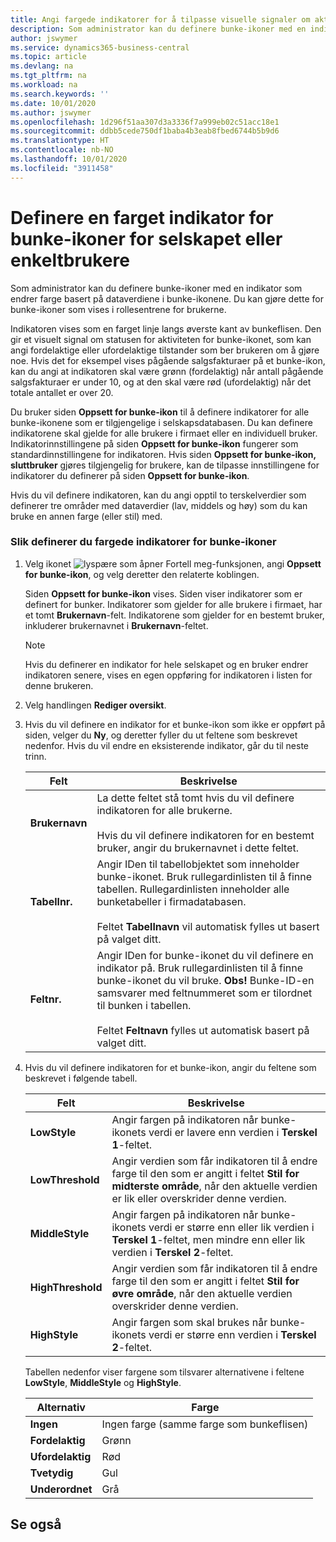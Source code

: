 ```yaml
---
title: Angi fargede indikatorer for å tilpasse visuelle signaler om aktiviteten for et bunke-ikon for selskapet eller individuelle brukere | Microsoft-dokumentasjon
description: Som administrator kan du definere bunke-ikoner med en indikator som endrer farge basert på dataverdiene i bunke-ikonene. Du kan gjøre dette for bunke-ikoner som vises i rollesentrene for brukerne.
author: jswymer
ms.service: dynamics365-business-central
ms.topic: article
ms.devlang: na
ms.tgt_pltfrm: na
ms.workload: na
ms.search.keywords: ''
ms.date: 10/01/2020
ms.author: jswymer
ms.openlocfilehash: 1d296f51aa307d3a3336f7a999eb02c51acc18e1
ms.sourcegitcommit: ddbb5cede750df1baba4b3eab8fbed6744b5b9d6
ms.translationtype: HT
ms.contentlocale: nb-NO
ms.lasthandoff: 10/01/2020
ms.locfileid: "3911458"
---
```

# <a name="set-up-a-colored-indicator-on-cues-for-the-company-or-individual-users"></a>Definere en farget indikator for bunke-ikoner for selskapet eller enkeltbrukere
Som administrator kan du definere bunke-ikoner med en indikator som endrer farge basert på dataverdiene i bunke-ikonene. Du kan gjøre dette for bunke-ikoner som vises i rollesentrene for brukerne.  

Indikatoren vises som en farget linje langs øverste kant av bunkeflisen. Den gir et visuelt signal om statusen for aktiviteten for bunke-ikonet, som kan angi fordelaktige eller ufordelaktige tilstander som ber brukeren om å gjøre noe. Hvis det for eksempel vises pågående salgsfakturaer på et bunke-ikon, kan du angi at indikatoren skal være grønn (fordelaktig) når antall pågående salgsfakturaer er under 10, og at den skal være rød (ufordelaktig) når det totale antallet er over 20.  

Du bruker siden **Oppsett for bunke-ikon** til å definere indikatorer for alle bunke-ikonene som er tilgjengelige i selskapsdatabasen. Du kan definere indikatorene skal gjelde for alle brukere i firmaet eller en individuell bruker. Indikatorinnstillingene på siden **Oppsett for bunke-ikon** fungerer som standardinnstillingene for indikatoren. Hvis siden **Oppsett for bunke-ikon, sluttbruker** gjøres tilgjengelig for brukere, kan de tilpasse innstillingene for indikatorer du definerer på siden **Oppsett for bunke-ikon**.  

Hvis du vil definere indikatoren, kan du angi opptil to terskelverdier som definerer tre områder med dataverdier (lav, middels og høy) som du kan bruke en annen farge (eller stil) med.  

### <a name="to-set-up-colored-indicators-on-cues"></a>Slik definerer du fargede indikatorer for bunke-ikoner  
1. Velg ikonet ![lyspære som åpner Fortell meg-funksjonen](media/ui-search/search_small.png "Fortell hva du vil gjøre"), angi **Oppsett for bunke-ikon**, og velg deretter den relaterte koblingen.  

     Siden **Oppsett for bunke-ikon** vises. Siden viser indikatorer som er definert for bunker. Indikatorer som gjelder for alle brukere i firmaet, har et tomt **Brukernavn**-felt. Indikatorene som gjelder for en bestemt bruker, inkluderer brukernavnet i **Brukernavn**-feltet.  

    > [!NOTE]  
    >  Hvis du definerer en indikator for hele selskapet og en bruker endrer indikatoren senere, vises en egen oppføring for indikatoren i listen for denne brukeren.  

2. Velg handlingen **Rediger oversikt**.  
3. Hvis du vil definere en indikator for et bunke-ikon som ikke er oppført på siden, velger du **Ny**, og deretter fyller du ut feltene som beskrevet nedenfor. Hvis du vil endre en eksisterende indikator, går du til neste trinn.  

    |  Felt  |  Beskrivelse  |    
    |---------|---------------|  
    |**Brukernavn**|La dette feltet stå tomt hvis du vil definere indikatoren for alle brukerne.<br /><br /> Hvis du vil definere indikatoren for en bestemt bruker, angir du brukernavnet i dette feltet.|  
    |**Tabellnr.**|Angir IDen til tabellobjektet som inneholder bunke-ikonet. Bruk rullegardinlisten til å finne tabellen. Rullegardinlisten inneholder alle bunketabeller i firmadatabasen.<br /><br /> Feltet **Tabellnavn** vil automatisk fylles ut basert på valget ditt.|  
    |**Feltnr.**|Angir IDen for bunke-ikonet du vil definere en indikator på. Bruk rullegardinlisten til å finne bunke-ikonet du vil bruke. **Obs!**  Bunke-ID-en samsvarer med feltnummeret som er tilordnet til bunken i tabellen. <br /><br /> Feltet **Feltnavn** fylles ut automatisk basert på valget ditt.|  

4. Hvis du vil definere indikatoren for et bunke-ikon, angir du feltene som beskrevet i følgende tabell.  

    |  Felt  |  Beskrivelse  |    
    |---------|---------------|  
    |**LowStyle**|Angir fargen på indikatoren når bunke-ikonets verdi er lavere enn verdien i **Terskel 1**-feltet.|  
    |**LowThreshold**|Angir verdien som får indikatoren til å endre farge til den som er angitt i feltet **Stil for midterste område**, når den aktuelle verdien er lik eller overskrider denne verdien.|  
    |**MiddleStyle**|Angir fargen på indikatoren når bunke-ikonets verdi er større enn eller lik verdien i **Terskel 1**-feltet, men mindre enn eller lik verdien i **Terskel 2**-feltet.|  
    |**HighThreshold**|Angir verdien som får indikatoren til å endre farge til den som er angitt i feltet **Stil for øvre område**, når den aktuelle verdien overskrider denne verdien.|  
    |**HighStyle**|Angir fargen som skal brukes når bunke-ikonets verdi er større enn verdien i **Terskel 2**-feltet.|  

     Tabellen nedenfor viser fargene som tilsvarer alternativene i feltene **LowStyle**, **MiddleStyle** og **HighStyle**.  

    |  Alternativ  |  Farge  |  
    |----------|---------|  
    |**Ingen**|Ingen farge (samme farge som bunkeflisen)|  
    |**Fordelaktig**|Grønn|  
    |**Ufordelaktig**|Rød|  
    |**Tvetydig**|Gul|  
    |**Underordnet**|Grå|  

## <a name="see-also"></a>Se også
